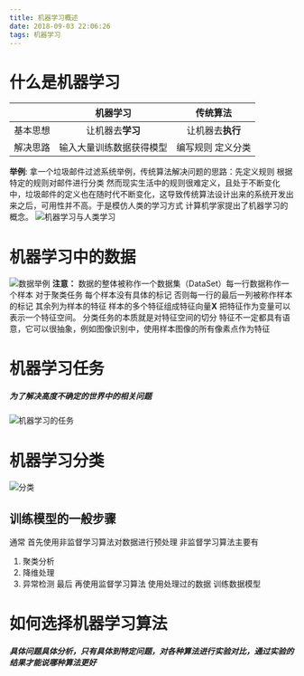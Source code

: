 ```yaml
---
title: 机器学习概述
date: 2018-09-03 22:06:26
tags: 机器学习
---
```

# 什么是机器学习
||机器学习| 传统算法 |
|:-:| :-: | :-: |
| 基本思想 | 让机器去**学习** | 让机器去**执行**|
| 解决思路 | 输入大量训练数据获得模型 | 编写规则 定义分类|
<!--more-->
**举例**: 
拿一个垃圾邮件过滤系统举例，传统算法解决问题的思路：先定义规则 根据特定的规则对邮件进行分类 然而现实生活中的规则很难定义，且处于不断变化中，垃圾邮件的定义也在随时代不断变化，这导致传统算法设计出来的系统开发出来之后，可用性并不高。于是模仿人类的学习方式 计算机学家提出了机器学习的概念。
![机器学习与人类学习](https://upload-images.jianshu.io/upload_images/9531730-4a42cf3c1518f629.png?imageMogr2/auto-orient/strip%7CimageView2/2/w/1240)
# 机器学习中的数据
![数据举例](https://upload-images.jianshu.io/upload_images/9531730-92160184cf4e80c0.png?imageMogr2/auto-orient/strip%7CimageView2/2/w/1240)
**注意：**
数据的整体被称作一个数据集（DataSet）每一行数据称作一个样本 对于聚类任务 每个样本没有具体的标记 否则每一行的最后一列被称作样本的标记 其余列为样本的特征 
样本的多个特征组成特征向量**X** 把特征作为变量可以表示一个特征空间。 分类任务的本质就是对特征空间的切分 特征不一定都具有语意，它可以很抽象，例如图像识别中，使用样本图像的所有像素点作为特征
# 机器学习任务
##### 为了解决高度不确定的世界中的相关问题
![机器学习的任务](https://upload-images.jianshu.io/upload_images/9531730-1d0986b6d593c833.jpg?imageMogr2/auto-orient/strip%7CimageView2/2/w/1240)
# 机器学习分类
![分类](https://upload-images.jianshu.io/upload_images/9531730-4b5e3e5bee6cb46c.jpg?imageMogr2/auto-orient/strip%7CimageView2/2/w/1240)
## 训练模型的一般步骤
通常 首先使用非监督学习算法对数据进行预处理 非监督学习算法主要有
1. 聚类分析
2. 降维处理
3. 异常检测
最后 再使用监督学习算法 使用处理过的数据 训练数据模型
# 如何选择机器学习算法
##### 具体问题具体分析，只有具体到特定问题，对各种算法进行实验对比，通过实验的结果才能说哪种算法更好


